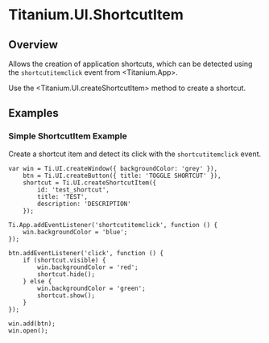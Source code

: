 # Titanium.UI.ShortcutItem

<ProxySummary/>

## Overview

Allows the creation of application shortcuts, which can be detected using
the `shortcutitemclick` event from <Titanium.App>.

Use the <Titanium.UI.createShortcutItem> method to create a shortcut.

## Examples

### Simple ShortcutItem Example

Create a shortcut item and detect its click with the `shortcutitemclick` event.

    var win = Ti.UI.createWindow({ backgroundColor: 'grey' }),
        btn = Ti.UI.createButton({ title: 'TOGGLE SHORTCUT' }),
        shortcut = Ti.UI.createShortcutItem({
            id: 'test_shortcut',
            title: 'TEST',
            description: 'DESCRIPTION'
        });

    Ti.App.addEventListener('shortcutitemclick', function () {
        win.backgroundColor = 'blue';
    });

    btn.addEventListener('click', function () {
        if (shortcut.visible) {
            win.backgroundColor = 'red';
            shortcut.hide();
        } else {
            win.backgroundColor = 'green';
            shortcut.show();
        }
    });

    win.add(btn);
    win.open();

<ApiDocs/>
